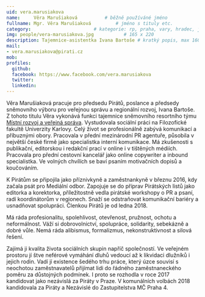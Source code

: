 ```yaml
---
uid: vera.marusiakova
name:     Věra Marušiaková      	# běžně používáné jméno
fullname: Mgr. Věra Marušiaková  		# jméno s tituly etc.
category:                 		# kategorie: rp, praha, vary, hradec, jmk, senat
img: people/vera-marusiakova.jpg           # 165 x 220
description: Tajemnice-asistentka Ivana Bartoše # kratký popis, max 160 znaků
mail:
- vera.marusiakova@pirati.cz
mob: 
profiles:
  github:
  facebook: https://www.facebook.com/vera.marusiakova
  twitter:
  linkedin:
---
```


Věra Marušiaková pracuje pro předsedu Pirátů, poslance a předsedy sněmovního výboru pro veřejnou správu a regionální rozvoj, Ivana Bartoše. Z tohoto titulu Věra vykonává funkci tajemnice sněmovního resortního týmu [Místní rozvoj a veřejná správa](https://www.pirati.cz/pripoj-se/mistni-rozvoj/). Vystudovala sociální práci na Filozofické fakultě Univerzity Karlovy. Celý život se profesionálně zabývá komunikací a příbuznými obory. Pracovala v přední mezinárodní PR agentuře, působila v největší české firmě jako specialistka interní komunikace. Má zkušenosti s publikační, editorskou i redakční prací v online i v tištěných médiích. Pracovala pro přední cestovní kancelář jako online copywriter a inbound specialistka. Ve volných chvílích se baví psaním motivačních dopisů a koučováním.
 
K Pirátům se připojila jako příznivkyně a zaměstnankyně v březnu 2016, kdy začala psát pro Mediální odbor. Zapojuje se do příprav Pirátských listů jako editorka a korektorka, příležitostně vedla pirátské workshopy o PR a psaní, radí koordinátorům v regionech. Snaží se odstraňovat komunikační bariéry a usnadňovat spolupráci. Členkou Pirátů je od ledna 2018. 
 
Má ráda profesionalitu, spolehlivost, otevřenost, pružnost, ochotu a neformálnost. Váží si dobrovolnictví, spolupráce, solidarity, sebekázně a dobré vůle. Nemá ráda alibismus, formalizmus, nekonstruktivnost a silová řešení.
 
Zajímá ji kvalita života sociálních skupin napříč společností. Ve veřejném prostoru jí štve neférové vymáhání dluhů vedoucí až k likvidaci dlužníků i jejich rodin. Vadí jí existence šedého trhu práce, který úzce souvisí s neochotou zaměstnavatelů přijímat lidi do řádného zaměstnaneckého poměru za důstojných podmínek. I proto se rozhodla v roce 2017 kandidovat jako nezávislá za Piráty v Praze. V komunálních volbách 2018 kandidovala za Piráty a Nezávislé do Zastupitelstva MČ Praha 4.
